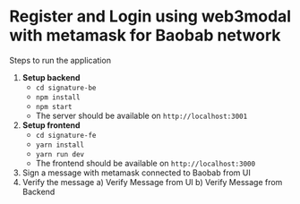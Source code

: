 # Register and Login using web3modal with metamask for Baobab network

Steps to run the application

1. **Setup backend**
    - `cd signature-be`
    - `npm install`
    - `npm start`
    - The server should be available on `http://localhost:3001`
2. **Setup frontend**
    - `cd signature-fe`
    - `yarn install`
    - `yarn run dev`
    - The frontend should be available on `http://localhost:3000`
3. Sign a message with metamask connected to Baobab from UI
4. Verify the message
	a) Verify Message from UI
	b) Verify Message from Backend